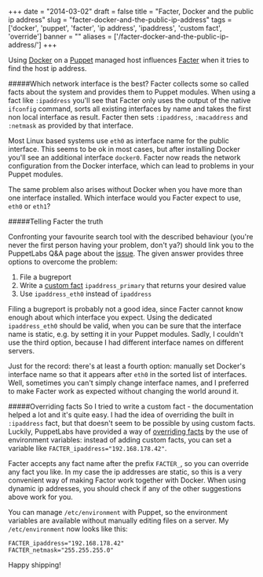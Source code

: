 
+++
date = "2014-03-02"
draft = false
title = "Facter, Docker and the public ip address"
slug = "facter-docker-and-the-public-ip-address"
tags = ['docker', 'puppet', 'facter', 'ip address', 'ipaddress', 'custom fact', 'override']
banner = ""
aliases = ['/facter-docker-and-the-public-ip-address/']
+++

Using [Docker](https://www.docker.io/) on a [Puppet](http://puppetlabs.com/) managed host influences [Facter](http://puppetlabs.com/facter) when it tries to find the host ip address.

#####Which network interface is the best?
Facter collects some so called facts about the system and provides them to Puppet modules. When using a fact like `:ipaddress` you'll see that Facter only uses the output of the native `ifconfig` command, sorts all existing interfaces by name and takes the first non local interface as result. Facter then sets `:ipaddress`, `:macaddress` and `:netmask` as provided by that interface.

Most Linux based systems use `eth0` as interface name for the public interface. This seems to be ok in most cases, but after installing Docker you'll see an additional interface `docker0`. Facter now reads the network configuration from the Docker interface, which can lead to problems in your Puppet modules.

The same problem also arises without Docker when you have more than one interface installed. Which interface would you Facter expect to use, `eth0` or `eth1`?

#####Telling Facter the truth

Confronting your favourite search tool with the described behaviour (you're never the first person having your problem, don't ya?) should link you to the PuppetLabs Q&A page about the [issue](https://ask.puppetlabs.com/question/5112/how-to-force-facter-not-to-use-private-ip-address/). The given answer provides three options to overcome the problem:
1. File a bugreport
2. Write a [custom fact](http://docs.puppetlabs.com/guides/custom_facts.html) `ipaddress_primary` that returns your desired value
3. Use `ipaddress_eth0` instead of `ipaddress`

Filing a bugreport is probably not a good idea, since Facter cannot know enough about which interface you expect. Using the dedicated `ipaddress_eth0` should be valid, when you can be sure that the interface name is static, e.g. by setting it in your Puppet modules. Sadly, I couldn't use the third option, because I had different interface names on different servers.

Just for the record: there's at least a fourth option: manually set Docker's interface name so that it appears after `eth0` in the sorted list of interfaces. Well, sometimes you can't simply change interface names, and I preferred to make Facter work as expected without changing the world around it.

#####Overriding facts
So I tried to write a custom fact - the documentation helped a lot and it's quite easy. I had the idea of overriding the built in `:ipaddress` fact, but that doesn't seem to be possible by using custom facts. Luckily, PuppetLabs have provided a way of [overriding facts](http://www.puppetcookbook.com/posts/override-a-facter-fact.html) by the use of environment variables: instead of adding custom facts, you can set a variable like `FACTER_ipaddress="192.168.178.42"`.

Facter accepts any fact name after the prefix `FACTER_`, so you can override any fact you like. In my case the ip addresses are static, so this is a very convenient way of making Factor work together with Docker. When using dynamic ip addresses, you should check if any of the other suggestions above work for you.

You can manage `/etc/environment` with Puppet, so the environment variables are available without manually editing files on a server. My `/etc/environment` now looks like this:
```
FACTER_ipaddress="192.168.178.42"
FACTER_netmask="255.255.255.0"
```
Happy shipping!


